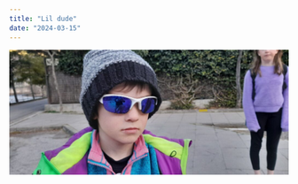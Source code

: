 ```yaml
---
title: "Lil dude"
date: "2024-03-15"
---
```


![](images/20240315_0815201257986624050926292-1024x461.jpg)

